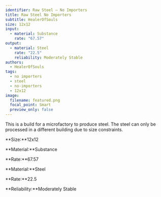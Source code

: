 ```yaml
---
identifier: Raw Steel – No Importers
title: Raw Steel No Importers
subtitle: HealerOfSouls
size: 12x12
input:
  - material: Substance
    rate: "67.57"
output:
  - material: Steel
    rate: "22.5"
    reliability: Moderately Stable
authors:
  - HealerOfSouls
tags:
  - no importers
  - steel
  - no-importers
  - 12x12
image:
  filename: featured.png
  focal_point: Smart
  preview_only: false
---
```

This is a build for a microfactory to produce steel. The steel can only be processed in a different building due to size constraints.

**Size:**12x12

**Material:**Substance

**Rate:**67.57

**Material:**Steel

**Rate:**22.5

**Reliability:**Moderately Stable